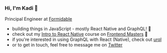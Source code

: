 ### Hi, I'm Kadi 👋

Principal Engineer at [Formidable](https://formidable.com/)

- building things in JavaScript - mostly React Native and GraphQL! 💚
- check out my [Intro to React Native](https://frontendmasters.com/courses/react-native-v2/) course on [Frontend Masters](https://frontendmasters.com/) 👀
- if you're interested in using GraphQL with React (Native), check out [urql](https://formidable.com/open-source/urql/docs/)
- or to get in touch, feel free to message me on [Twitter](https://twitter.com/kadikraman)
